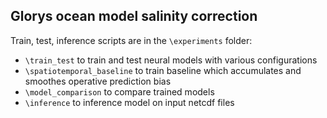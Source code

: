 ## Glorys ocean model salinity correction 
Train, test, inference scripts are in the `\experiments` folder:

- `\train_test` to train and test neural models with various configurations
- `\spatiotemporal_baseline` to train baseline which accumulates and smoothes operative prediction bias
- `\model_comparison` to compare trained models
- `\inference` to inference model on input netcdf files
